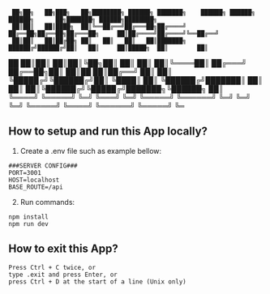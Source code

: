 
     ██╗██╗   ██╗███╗   ██╗████████╗ ██████╗ ███████╗    ██████╗ ██████╗  ██████╗      ██╗███████╗ ██████╗████████╗
     ██║██║   ██║████╗  ██║╚══██╔══╝██╔═══██╗██╔════╝    ██╔══██╗██╔══██╗██╔═══██╗     ██║██╔════╝██╔════╝╚══██╔══╝
     ██║██║   ██║██╔██╗ ██║   ██║   ██║   ██║███████╗    ██████╔╝██████╔╝██║   ██║     ██║█████╗  ██║        ██║   
██   ██║██║   ██║██║╚██╗██║   ██║   ██║   ██║╚════██║    ██╔═══╝ ██╔══██╗██║   ██║██   ██║██╔══╝  ██║        ██║   
╚█████╔╝╚██████╔╝██║ ╚████║   ██║   ╚██████╔╝███████║    ██║     ██║  ██║╚██████╔╝╚█████╔╝███████╗╚██████╗   ██║   
 ╚════╝  ╚═════╝ ╚═╝  ╚═══╝   ╚═╝    ╚═════╝ ╚══════╝    ╚═╝     ╚═╝  ╚═╝ ╚═════╝  ╚════╝ ╚══════╝ ╚═════╝   ╚═

## How to setup and run this App locally?

1. Create a .env file such as example bellow:
```
###SERVER CONFIG###
PORT=3001
HOST=localhost
BASE_ROUTE=/api
```
2. Run commands:
```
npm install
npm run dev
```
## How to exit this App?
```
Press Ctrl + C twice, or
type .exit and press Enter, or
press Ctrl + D at the start of a line (Unix only)
```
